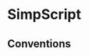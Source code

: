 # SimpScript

## Conventions

<!-- - functions, (%rdi, %rsi, %rdx. %r10, %r8, %r9) -> (%rax, %rcx, %r11) -->